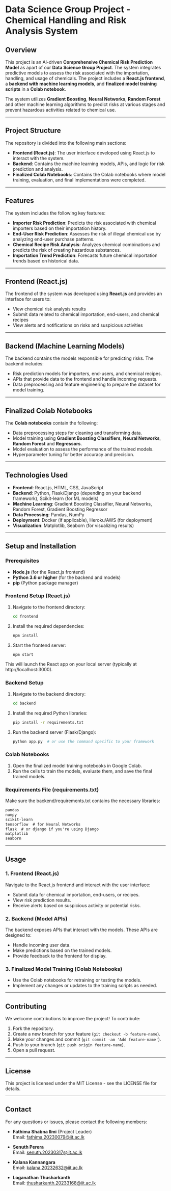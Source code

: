 # **Data Science Group Project - Chemical Handling and Risk Analysis System**

## **Overview**
This project is an AI-driven **Comprehensive Chemical Risk Prediction Model** as apart of our **Data Science Group Project**. The system integrates predictive models to assess the risk associated with the importation, handling, and usage of chemicals. The project includes a **React.js frontend**, a **backend with machine learning models**, and **finalized model training scripts** in a **Colab notebook**.

The system utilizes **Gradient Boosting**, **Neural Networks**, **Random Forest** and other machine learning algorithms to predict risks at various stages and prevent hazardous activities related to chemical use.

---

## **Project Structure**
The repository is divided into the following main sections:

- **Frontend (React.js)**: The user interface developed using React.js to interact with the system.
- **Backend**: Contains the machine learning models, APIs, and logic for risk prediction and analysis.
- **Finalized Colab Notebooks**: Contains the Colab notebooks where model training, evaluation, and final implementations were completed.

---

## **Features**
The system includes the following key features:

- **Importer Risk Prediction**: Predicts the risk associated with chemical importers based on their importation history.
- **End-User Risk Prediction**: Assesses the risk of illegal chemical use by analyzing end-user purchase patterns.
- **Chemical Recipe Risk Analysis**: Analyzes chemical combinations and predicts the risk of creating hazardous substances.
- **Importation Trend Prediction**: Forecasts future chemical importation trends based on historical data.

---

## **Frontend (React.js)**
The frontend of the system was developed using **React.js** and provides an interface for users to:

- View chemical risk analysis results
- Submit data related to chemical importation, end-users, and chemical recipes
- View alerts and notifications on risks and suspicious activities

---

## **Backend (Machine Learning Models)**
The backend contains the models responsible for predicting risks. The backend includes:

- Risk prediction models for importers, end-users, and chemical recipes.
- APIs that provide data to the frontend and handle incoming requests.
- Data preprocessing and feature engineering to prepare the dataset for model training.

---

## **Finalized Colab Notebooks**
The **Colab notebooks** contain the following:

- Data preprocessing steps for cleaning and transforming data.
- Model training using **Gradient Boosting Classifiers**, **Neural Networks**, **Random Forest** and **Regressors**.
- Model evaluation to assess the performance of the trained models.
- Hyperparameter tuning for better accuracy and precision.

---

## **Technologies Used**
- **Frontend**: React.js, HTML, CSS, JavaScript
- **Backend**: Python, Flask/Django (depending on your backend framework), Scikit-learn (for ML models)
- **Machine Learning**: Gradient Boosting Classifier, Neural Networks, Random Forest, Gradient Boosting Regressor
- **Data Processing**: Pandas, NumPy
- **Deployment**: Docker (if applicable), Heroku/AWS (for deployment)
- **Visualization**: Matplotlib, Seaborn (for visualizing results)

---

## **Setup and Installation**

### **Prerequisites**
- **Node.js** (for the React.js frontend)
- **Python 3.6 or higher** (for the backend and models)
- **pip** (Python package manager)

### **Frontend Setup (React.js)**

1. Navigate to the frontend directory:
   ```bash
   cd frontend
   ```

2. Install the required dependencies:
   ```bash
   npm install
   ```

3. Start the frontend server:
   ```bash
   npm start
   ```

This will launch the React app on your local server (typically at http://localhost:3000).

### **Backend Setup**

1. Navigate to the backend directory:
   ```bash
   cd backend
   ```

2. Install the required Python libraries:
   ```bash
   pip install -r requirements.txt
   ```

3. Run the backend server (Flask/Django):
   ```bash
   python app.py  # or use the command specific to your framework
   ```

### **Colab Notebooks**
1. Open the finalized model training notebooks in Google Colab.
2. Run the cells to train the models, evaluate them, and save the final trained models.

### **Requirements File (requirements.txt)**
Make sure the backend/requirements.txt contains the necessary libraries:

```txt
pandas
numpy
scikit-learn
tensorflow  # for Neural Networks
flask  # or django if you're using Django
matplotlib
seaborn
```

---

## **Usage**

### **1. Frontend (React.js)**
Navigate to the React.js frontend and interact with the user interface:
- Submit data for chemical importation, end-users, or recipes.
- View risk prediction results.
- Receive alerts based on suspicious activity or potential risks.

### **2. Backend (Model APIs)**
The backend exposes APIs that interact with the models. These APIs are designed to:
- Handle incoming user data.
- Make predictions based on the trained models.
- Provide feedback to the frontend for display.

### **3. Finalized Model Training (Colab Notebooks)**
- Use the Colab notebooks for retraining or testing the models.
- Implement any changes or updates to the training scripts as needed.

---

## **Contributing**
We welcome contributions to improve the project! To contribute:

1. Fork the repository.
2. Create a new branch for your feature (`git checkout -b feature-name`).
3. Make your changes and commit (`git commit -am 'Add feature-name'`).
4. Push to your branch (`git push origin feature-name`).
5. Open a pull request.

---

## **License**
This project is licensed under the MIT License - see the LICENSE file for details.

---

## **Contact**
For any questions or issues, please contact the following members:

- **Fathima Shabna Ilmi** (Project Leader)  
  Email: fathima.20230079@iit.ac.lk

- **Senuth Perera**  
  Email: senuth.20230317@iit.ac.lk

- **Kalana Kannangara**  
  Email: kalana.20232632@iit.ac.lk

- **Loganathan Thusharkanth**  
  Email: thusharkanth.20233168@iit.ac.lk

